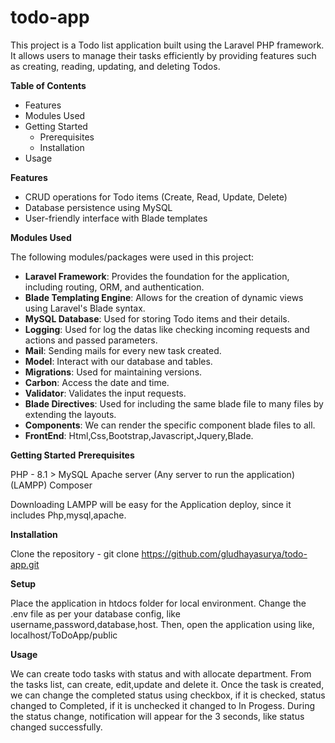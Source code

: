 # todo-app

This project is a Todo list application built using the Laravel PHP framework. It allows users to manage their tasks efficiently by providing features such as creating, reading, updating, and deleting Todos.

**Table of Contents**

- Features
- Modules Used
- Getting Started
  - Prerequisites
  - Installation
- Usage

**Features**

- CRUD operations for Todo items (Create, Read, Update, Delete)
- Database persistence using MySQL
- User-friendly interface with Blade templates

**Modules Used**

The following modules/packages were used in this project:

- **Laravel Framework**: Provides the foundation for the application, including routing, ORM, and authentication.
- **Blade Templating Engine**: Allows for the creation of dynamic views using Laravel's Blade syntax.
- **MySQL Database**: Used for storing Todo items and their details.
- **Logging**: Used for log the datas like checking incoming requests and actions and passed parameters.
- **Mail**: Sending mails for every new task created.
- **Model**: Interact with our database and tables.
- **Migrations**: Used for maintaining versions.
- **Carbon**: Access the date and time.
- **Validator**: Validates the input requests.
- **Blade Directives**: Used for including the same blade file to many files by extending the layouts.
- **Components**: We can render the specific component blade files to all.
- **FrontEnd**: Html,Css,Bootstrap,Javascript,Jquery,Blade.

**Getting Started** 
**Prerequisites**

 PHP - 8.1 >
 MySQL
 Apache server (Any server to run the application) (LAMPP)
 Composer

 Downloading LAMPP will be easy for the Application deploy, since it includes Php,mysql,apache.

 **Installation**
  
  Clone the repository - 
  git clone  https://github.com/gludhayasurya/todo-app.git
 

 **Setup**

 Place the application in htdocs folder for local environment.
 Change the .env file as per your database config, like username,password,database,host.
 Then, open the application using like, localhost/ToDoApp/public

 **Usage**

 We can create todo tasks with status and with allocate department. From the tasks list, can create, edit,update and delete it.
 Once the task is created, we can change the completed status using checkbox, if it is checked, status changed to Completed, if it is unchecked it changed to In Progess.
 During the status change, notification will appear for the 3 seconds, like status changed successfully.
